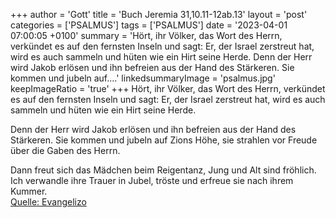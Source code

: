 +++
author = 'Gott'
title = 'Buch Jeremia 31,10.11-12ab.13'
layout = 'post'
categories = ['PSALMUS']
tags = ['PSALMUS']
date = '2023-04-01 07:00:05 +0100'
summary = 'Hört, ihr Völker, das Wort des Herrn, verkündet es auf den fernsten Inseln und sagt: Er, der Israel zerstreut hat, wird es auch sammeln und hüten wie ein Hirt seine Herde.  Denn der Herr wird Jakob erlösen und ihn befreien aus der Hand des Stärkeren. Sie kommen und jubeln auf....'
linkedsummaryImage = 'psalmus.jpg'
keepImageRatio = 'true'
+++
Hört, ihr Völker, das Wort des Herrn,
verkündet es auf den fernsten Inseln und sagt:
Er, der Israel zerstreut hat, wird es auch sammeln
und hüten wie ein Hirt seine Herde.

Denn der Herr wird Jakob erlösen
und ihn befreien aus der Hand des Stärkeren.
Sie kommen und jubeln auf Zions Höhe,
sie strahlen vor Freude über die Gaben des Herrn.<!--more-->

Dann freut sich das Mädchen beim Reigentanz,
Jung und Alt sind fröhlich.
Ich verwandle ihre Trauer in Jubel,
tröste und erfreue sie nach ihrem Kummer.<br> [Quelle: Evangelizo](https://evangeliumtagfuertag.org/DE/gospel)